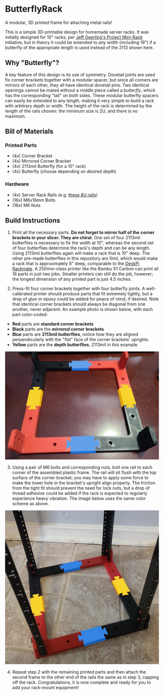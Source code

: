 # ButterflyRack
A modular, 3D printed frame for attaching metal rails!

This is a simple 3D-printable design for homemade server racks. It was 
initially designed for 10" racks, per 
[Jeff Geerling's Project Mini-Rack](https://github.com/geerlingguy/mini-rack) 
initiative, but in theory it could be extended to any width (including 19") if 
a butterfly of the appropriate length is used instead of the 2113 shown here.

## Why "Butterfly"?
A key feature of this design is its use of symmetry. Dovetail joints are used 
fix corner brackets together with a modular spacer, but since all corners are 
mirrors of each other, they all have identical dovetail pins. Two identical 
openings cannot be mated without a middle piece called a *butterfly*, which has 
the corresponding "tail" on *both* sides. These modular butterfly spacers can 
easily be extended to any length, making it very simple to build a rack with 
arbitrary depth or width. The height of the rack is determined by the length of 
the rails chosen: the minimum size is 2U, and there is no maximum.

## Bill of Materials
### Printed Parts
 - (4x) Corner Bracket
 - (4x) Mirrored Corner Bracket
 - (4x) 2113mil Butterfly (for a 10" rack)
 - (4x) Butterfly (choose depending on desired depth)

### Hardware
 - (4x) Server Rack Rails (e.g. [these 8U rails](https://www.amazon.com/dp/B00JQYUEA2))
 - (16x) M6x16mm Bolts
 - (16x) M6 Nuts


## Build Instructions

 1. Print all the necessary parts. **Do not forget to mirror half of the** 
**corner brackets in your slicer. They are chiral.** One set of four 2113mil 
butterflies is necessary to fix the width at 10", whereas the second set of 
four butterflies determine the rack's depth and can be any length. Using 
2113mil butterflies again will make a rack that is 10" deep. The other 
pre-made butterflies in this repository are 0mil, which would make a rack that 
is approximately 8" deep, comparable to the 
[DeskPi Rackmate](https://deskpi.com/collections/deskpi-rack-mate). A 
250mm-class printer like the Bambu X1 Carbon can print all 16 parts in just 
two jobs. Smaller printers can still do the job, however; the longest dimension 
of any printed part is just 4.5 inches.

 2. Press-fit four corner brackets together with four butterfly joints. A 
well-calibrated printer should produce parts that fit extremely tightly, but a 
drop of glue or epoxy could be added for peace of mind, if desired. Note that 
identical corner brackets should always be diagonal from one another, never 
adjacent. An example photo is shown below, with each part color-coded:
   - **Red** parts are **standard corner brackets**
   - **Black** parts are the **_mirrored_ corner brackets**
   - **Blue** parts are **2113mil butterflies**, notice how they are aligned 
perpendicularly with the "flat" face of the corner brackets' uprights.
   - **Yellow** parts are the **depth butterflies**, 2113mil in this example.

![An image depicting the assembly of the printed parts. Clockwise, from top-leftt: mirrored corner bracket (MCB), 2113 butterfly (WB), standard corner bracket (SCB), depth butterfly (DB), MCB, WB, SCB, DB.](img/frame.png)

 3. Using a pair of M6 bolts and corresponding nuts, bolt one rail to each 
corner of the assembled plastic frame. The rail will sit flush with the top 
surface of the corner bracket; you may have to apply some force to make the 
lower hole in the bracket's upright align properly. The friction from the tight 
fit should prevent the need for lock nuts, but a drop of thread adhesive could 
be added if the rack is expected to regularly experience heavy vibration. The 
image below uses the same color scheme as above.

![An image showing 8U rails affixed to all four corners of the printed frame.](img/rails.png)

 4. Repeat step 2 with the remaining printed parts and then attach the second 
frame to the other end of the rails the same as in step 3, capping off the 
rack. Congratulations, it is now complete and ready for you to add your 
rack-mount equipment!
